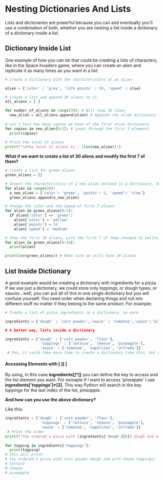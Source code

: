 # Nesting Dictionaries And Lists

Lists and dictionaries are powerful because you can and eventually you'll use a combination of both, whether you are nesting a list inside a dictionary of a dictionary inside a list.

## Dictionary Inside List

One example of how you can do that could be creating a lists of characters, like in the Space Invaders game, where you can create an alien and replicate it as many times as you want in a list:

~~~python
# Create a dictionary with the characteristics of an alien

alien = {'color' : 'grey', 'life points' : 50, 'speed' : slow}

# Create a list and append 30 aliens to it
all_aliens = [ ]

for number_of_aliens in range(30): # Will loop 30 times 
  new_alien = all_aliens.append(alien) # Appends the alien dictionary to the list
  
# Let's test how many copies we have of the first alien dictionary
for copies in new_alien[0:5]: # Loops through the first 5 elements
  print(copies)
  
# Print the total of aliens
print(f"\nThe total of aliens is : {len(new_alien)}")
~~~

**What if we want to create a list of 30 aliens and modify the first 7 of them?**

~~~python
# Create a list for green aliens
green_aliens = []

# Insert the characteristics of a new alien defined in a dictionary, 30 times
for alien in range(30):
  a_new_alien = {'color': 'green', 'points': 5, 'speed': 'slow'}
  green_aliens.append(a_new_alien)

# Change the color and the speed of first 7 aliens
for alien in green_aliens[0:7]:
  if alien['color'] == 'green':
    alien['color'] = 'yellow'
    alien['points'] = 10
    alien['speed'] = 'medium'

# Show the first 10 aliens, with the first 7 of them changed to yellos, 10 points and with medium speed
for alien in green_aliens[0:10]:
  print(alien)

print(len(green_aliens)) # Make sure we still have 30 aliens
~~~

## List Inside Dictionary

A good example would be creating a dictionary with ingredients for a pizza. If we use just a dictionary, we could store only toppings, or dough types, or sauces...well, you can put all of this in one single dictionary but you will confuse yourself. You need order when declaring things and not mix different stuff no matter if they belong to the same product. For example:

~~~python
# Create a list of pizza ingredients in a dictionary, no more

ingredients = {'dough' : 'corn powder','sauce' : 'tomatoe','sauce':'alfredo','topping' : 'lettuce','topping' : 'cheese','topping' : 'pineapple','dough' : 'flour','sauce' : 'napolitan} # As you can see, there are many kinds of elements mixed together

# A better way, lists inside a dictionary

ingredients = {'dough' : ['corn powder', 'flour'],
                'toppings' : ['lettuce', 'cheese', 'pineapple'],
                'sauce' : ['tomatoe', 'napolitan', 'alfredo']}
 # Yes, it could take more time to create a dictionary like this, but you'll save hours when looking for a specific element. Planning is the key to success
~~~

#### Accessing Elements with [ ]**[ ]**

By using, in this case **ingredients[]*[]** you can define the key to access and the list element you want. For exmaple if I want to access 'pineapple' I use **ingredients['toppings']*[2]**. This way Python will search in the key *toppings* for the last index of the list, *pineapple*.

**And how can you use the above dictionary?**

Like this:

~~~python
ingredients = {'dough' : ['corn powder', 'flour'],
                'toppings' : ['lettuce', 'cheese', 'pineapple'],
                'sauce' : ['tomatoe', 'napolitan', 'alfredo']}
 # Print the order
print(f"You ordered a pizza with {ingredients['dough'][0]} dough and with these toppings:")
 
for topping in ingredients['toppings']:
  print(topping)
# This will print: 
# You ordered a pizza with corn powder dough and with these toppings:
# lettuce
# cheese
# pineapple
~~~
